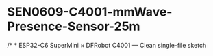 # SEN0609-C4001-mmWave-Presence-Sensor-25m
/*  * ESP32-C6 SuperMini × DFRobot C4001 — Clean single-file sketch 

